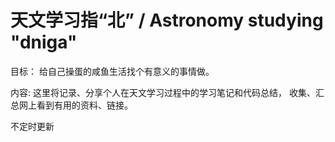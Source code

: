 # 天文学习指“北” / Astronomy studying "dniga"

目标：
给自己操蛋的咸鱼生活找个有意义的事情做。

内容:
这里将记录、分享个人在天文学习过程中的学习笔记和代码总结，
收集、汇总网上看到有用的资料、链接。

不定时更新
